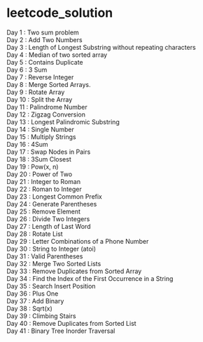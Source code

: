 # leetcode_solution

Day 1 : Two sum problem<br/>
Day 2 : Add Two Numbers<br/>
Day 3 : Length of Longest Substring without repeating characters<br/>
Day 4 : Median of two sorted array<br/>
Day 5 : Contains Duplicate<br/>
Day 6 : 3 Sum<br/>
Day 7 : Reverse Integer<br/>
Day 8 : Merge Sorted Arrays.<br/>
Day 9 : Rotate Array<br/>
Day 10 : Split the Array<br/>
Day 11 : Palindrome Number<br/>
Day 12 : Zigzag Conversion<br/>
Day 13 : Longest Palindromic Substring<br/>
Day 14 : Single Number<br/>
Day 15 : Multiply Strings<br/>
Day 16 : 4Sum<br/>
Day 17 : Swap Nodes in Pairs<br/>
Day 18 : 3Sum Closest<br/>
Day 19 : Pow(x, n)<br/>
Day 20 : Power of Two<br/>
Day 21 : Integer to Roman<br/>
Day 22 : Roman to Integer<br/>
Day 23 : Longest Common Prefix<br/>
Day 24 : Generate Parentheses<br/>
Day 25 : Remove Element<br/>
Day 26 : Divide Two Integers<br/>
Day 27 : Length of Last Word<br/>
Day 28 : Rotate List<br/>
Day 29 : Letter Combinations of a Phone Number<br/>
Day 30 : String to Integer (atoi)<br/>
Day 31 : Valid Parentheses<br/>
Day 32 : Merge Two Sorted Lists<br/>
Day 33 : Remove Duplicates from Sorted Array<br/>
Day 34 : Find the Index of the First Occurrence in a String<br/>
Day 35 : Search Insert Position<br/>
Day 36 : Plus One<br/>
Day 37 : Add Binary<br/>
Day 38 : Sqrt(x)<br/>
Day 39 : Climbing Stairs<br/>
Day 40 : Remove Duplicates from Sorted List<br/>
Day 41 : Binary Tree Inorder Traversal<br/>